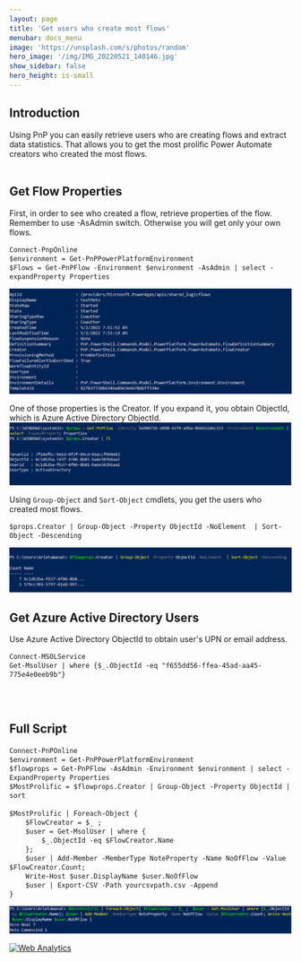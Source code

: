 ```yaml
---
layout: page
title: 'Get users who create most flows'
menubar: docs_menu
image: 'https://unsplash.com/s/photos/random'
hero_image: '/img/IMG_20220521_140146.jpg'
show_sidebar: false
hero_height: is-small
---
```



## Introduction

Using PnP you can easily retrieve users who are creating flows and extract data statistics. That allows you to get the most prolific Power Automate creators who created the most flows.
<br/>
<br/>

## Get Flow Properties

First, in order to see who created a flow, retrieve properties of the flow. Remember to use -AsAdmin switch. Otherwise you will get only your own flows.
```
Connect-PnpOnline
$environment = Get-PnPPowerPlatformEnvironment
$Flows = Get-PnPFlow -Environment $environment -AsAdmin | select -expandProperty Properties
```
<img src="/articles/images/flows18.PNG" width="600"> 

One of those properties is the Creator. If you expand it, you obtain ObjectId, which is Azure Active Directory ObjectId.
<img src="/articles/images/flows104.PNG" width="600"> 

Using ```Group-Object``` and ```Sort-Object``` cmdlets, you get the users who created most flows.
```
$props.Creator | Group-Object -Property ObjectId -NoElement  | Sort-Object -Descending
```
 
<img src="/articles/images/flows19.PNG" width="600"> 
<br/>


## Get Azure Active Directory Users

Use Azure Active Directory ObjectId to obtain user's UPN or email address.
```
Connect-MSOLService
Get-MsolUser | where {$_.ObjectId -eq "f655dd56-ffea-45ad-aa45-775e4e0eeb9b"}
```


<br/>
<br/>

## Full Script

```
Connect-PnPOnline
$environment = Get-PnPPowerPlatformEnvironment
$flowprops = Get-PnPFlow -AsAdmin -Environment $environment | select -ExpandProperty Properties
$MostProlific = $flowprops.Creator | Group-Object -Property ObjectId | sort
 
$MostProlific | Foreach-Object {
    $FlowCreator = $_ ; 
    $user = Get-MsolUser | where {
        $_.ObjectId -eq $FlowCreator.Name
    };
    $user | Add-Member -MemberType NoteProperty -Name NoOfFlow -Value $FlowCreator.Count;
    Write-Host $user.DisplayName $user.NoOfFlow
    $user | Export-CSV -Path yourcsvpath.csv -Append
}
```
<img src="/articles/images/flow21.PNG" width="600">  

<!-- Default Statcounter code for Github - Most Flow
Creators
https://powershellscripts.github.io/articles/English/PowerPlatform/Get%20users%20who%20create%20most
-->
<script type="text/javascript">
var sc_project=12763867; 
var sc_invisible=0; 
var sc_security="3cad39f3"; 
var scJsHost = "https://";
document.write("<sc"+"ript type='text/javascript' src='" +
scJsHost+
"statcounter.com/counter/counter.js'></"+"script>");
</script>
<noscript><div class="statcounter"><a title="Web Analytics"
href="https://statcounter.com/" target="_blank"><img
class="statcounter"
src="https://c.statcounter.com/12763867/0/3cad39f3/0/"
alt="Web Analytics"
referrerPolicy="no-referrer-when-downgrade"></a></div></noscript>
<!-- End of Statcounter Code -->
